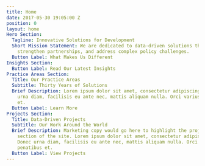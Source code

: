 ```yaml
---
title: Home
date: 2017-05-30 19:05:00 Z
position: 0
layout: home
Hero Section:
  Tagline: Innovative Solutions for Development
  Short Mission Statement: We are dedicated to data-driven solutions that build capacity,
    strengthen partnerships, and address complex policy challenges.
  Button Label: What Makes Us Different
Insights Section:
  Button Label: Read Our Latest Insights
Practice Areas Section:
  Title: Our Practice Areas
  Subtitle: Thirty Years of Solutions
  Brief Description: Lorem ipsum dolor sit amet, consectetur adipiscing elit. Donec
    urna diam, facilisis eu ante nec, mattis aliquam nulla. Orci varius natoque penatibus
    et.
  Button Label: Learn More
Projects Section:
  Title: Data-Driven Projects
  Subtitle: Our Work Around the World
  Brief Description: Marketing copy would go here to highlight the project data-base
    section of the site. Lorem ipsum dolor sit amet, consectetur adipiscing elit.
    Donec urna diam, facilisis eu ante nec, mattis aliquam nulla. Orci varius natoque
    penatibus et.
  Button Label: View Projects
---
```


